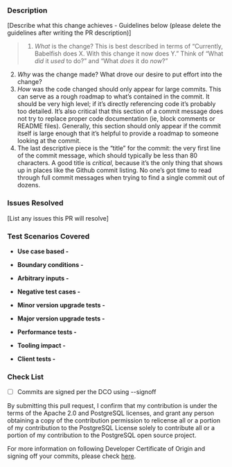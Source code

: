 ### Description

[Describe what this change achieves - Guidelines below (please delete the guidelines after writing the PR description)]

> 1. *What* is the change? This is best described in terms of “Currently, Babelfish does X. With this change it now does Y.” Think of “What *did* it *used* to do?” and “What *does* it do *now*?”
2. *Why* was the change made? What drove our desire to put effort into the change?
3. *How* was the code changed should only appear for large commits. This can serve as a rough roadmap to what’s contained in the commit. It should be very high level; if it’s directly referencing code it’s probably too detailed. It’s also critical that this section of a commit message does not try to replace proper code documentation (ie, block comments or README files). Generally, this section should only appear if the commit itself is large enough that it’s helpful to provide a roadmap to someone looking at the commit.
4. The last descriptive piece is the “title” for the commit: the very first line of the commit message, which should typically be less than 80 characters. A good title is *critical*, because it’s the only thing that shows up in places like the Github commit listing. No one’s got time to read through full commit messages when trying to find a single commit out of dozens.


### Issues Resolved

[List any issues this PR will resolve]

### Test Scenarios Covered ###
* **Use case based -**


* **Boundary conditions -**


* **Arbitrary inputs -**


* **Negative test cases -**


* **Minor version upgrade tests -**


* **Major version upgrade tests -**


* **Performance tests -**


* **Tooling impact -**


* **Client tests -**



### Check List
- [ ] Commits are signed per the DCO using --signoff 

By submitting this pull request, I confirm that my contribution is under the terms of the Apache 2.0 and PostgreSQL licenses, and grant any person obtaining a copy of the contribution permission to relicense all or a portion of my contribution to the PostgreSQL License solely to contribute all or a portion of my contribution to the PostgreSQL open source project.

For more information on following Developer Certificate of Origin and signing off your commits, please check [here](https://github.com/babelfish-for-postgresql/babelfish_extensions/blob/main/CONTRIBUTING.md#developer-certificate-of-origin).